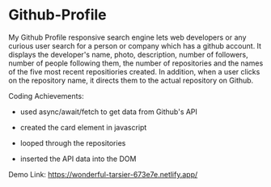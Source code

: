 # Github-Profile

My Github Profile responsive search engine lets web developers or any curious user search for a person or company which has a github account. 
It displays the developer's name, photo, description, number of followers, number of people following them, the number of repositories and 
the names of the five most recent repositiories created. In addition, when a user clicks on the repository name, it directs them to the actual repository on Github.

Coding Achievements:

- used async/await/fetch to get data from Github's API

- created the card element in javascript

- looped through the repositories

- inserted the API data into the DOM


Demo Link: https://wonderful-tarsier-673e7e.netlify.app/


